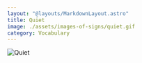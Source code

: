 ```yaml
---
layout: "@layouts/MarkdownLayout.astro"
title: Quiet
image: ./assets/images-of-signs/quiet.gif
category: Vocabulary
---
```


![Quiet](@signs/quiet.gif)
